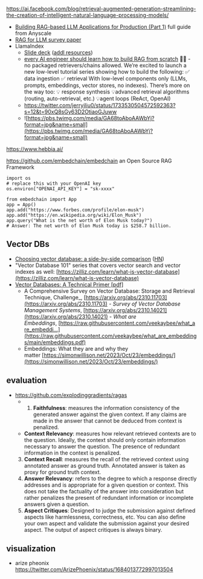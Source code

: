 
https://ai.facebook.com/blog/retrieval-augmented-generation-streamlining-the-creation-of-intelligent-natural-language-processing-models/

- [Building RAG-based LLM Applications for Production (Part 1)](https://www.anyscale.com/blog/a-comprehensive-guide-for-building-rag-based-llm-applications-part-1) full guide from Anyscale
- [RAG for LLM survey paper](https://arxiv.org/abs/2312.10997v1)
- LlamaIndex
	- [Slide deck](https://docs.google.com/presentation/d/1uzhz1aFWbyXSrWBzQ1FPQWtVjMgJqAYGoGoVzEnNmAg/edit#slide=id.p) ([addl resources](https://twitter.com/jerryjliu0/status/1700531889239437784))
	- [every AI engineer should learn how to build RAG from scratch](https://twitter.com/jerryjliu0/status/1702345670563332340) 🧑‍🍳 - no packaged retrievers/chains allowed. We’re excited to launch a new low-level tutorial series showing how to build the following: ✅ data ingestion ✅ retrieval With low-level components only (LLMs, prompts, embeddings, vector stores, no indexes). There’s more on the way too: 💡 response synthesis 💡advanced retrieval algorithms (routing, auto-retrieval, etc.) 💡agent loops (ReAct, OpenAI)
	- https://twitter.com/jerryjliu0/status/1733530504572592363?s=12&t=90xQ8sGy63D2OtiaoGJuww
	- ![https://pbs.twimg.com/media/GA68toAboAAWbYj?format=jpg&name=small](https://pbs.twimg.com/media/GA68toAboAAWbYj?format=jpg&name=small)

https://www.hebbia.ai/

https://github.com/embedchain/embedchain an Open Source RAG Framework
```
import os
# replace this with your OpenAI key
os.environ["OPENAI_API_KEY"] = "sk-xxxx"

from embedchain import App
app = App()
app.add("https://www.forbes.com/profile/elon-musk")
app.add("https://en.wikipedia.org/wiki/Elon_Musk")
app.query("What is the net worth of Elon Musk today?")
# Answer: The net worth of Elon Musk today is $258.7 billion.

```

## Vector DBs

- [ Choosing vector database: a side-by-side comparison](https://benchmark.vectorview.ai/vectordbs.html) ([HN](https://news.ycombinator.com/item?id=37764489))
- "Vector Database 101" series that covers vector search and vector indexes as well: [https://zilliz.com/learn/what-is-vector-database](https://zilliz.com/learn/what-is-vector-database)
- [Vector Databases: A Technical Primer [pdf]](https://tge-data-web.nyc3.digitaloceanspaces.com/docs/Vector%20Databases%20-%20A%20Technical%20Primer.pdf)
	- A Comprehensive Survey on Vector Database: Storage and Retrieval Technique, Challenge_, [https://arxiv.org/abs/2310.11703](https://arxiv.org/abs/2310.11703)
	- _Survey of Vector Database Management Systems_, [https://arxiv.org/abs/2310.14021](https://arxiv.org/abs/2310.14021)
	- _What are Embeddings_, [https://raw.githubusercontent.com/veekaybee/what_are_embeddi...](https://raw.githubusercontent.com/veekaybee/what_are_embeddings/main/embeddings.pdf)
	- Embeddings: What they are and why they matter [https://simonwillison.net/2023/Oct/23/embeddings/](https://simonwillison.net/2023/Oct/23/embeddings/)

## evaluation

- https://github.com/explodinggradients/ragas
	- 1.  **Faithfulness**: measures the information consistency of the generated answer against the given context. If any claims are made in the answer that cannot be deduced from context is penalized.
	- **Context Relevancy**: measures how relevant retrieved contexts are to the question. Ideally, the context should only contain information necessary to answer the question. The presence of redundant information in the context is penalized.
	3.  **Context Recall**: measures the recall of the retrieved context using annotated answer as ground truth. Annotated answer is taken as proxy for ground truth context.
	4.  **Answer Relevancy**: refers to the degree to which a response directly addresses and is appropriate for a given question or context. This does not take the factuality of the answer into consideration but rather penalizes the present of redundant information or incomplete answers given a question.
	5.  **Aspect Critiques**: Designed to judge the submission against defined aspects like harmlessness, correctness, etc. You can also define your own aspect and validate the submission against your desired aspect. The output of aspect critiques is always binary.

## visualization

- arize pheonix https://twitter.com/ArizePhoenix/status/1684013772997013504